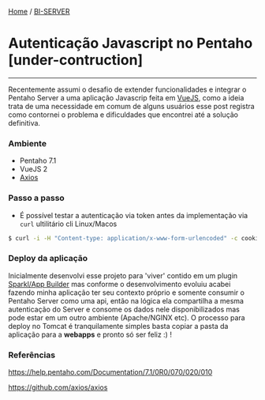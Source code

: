 [Home](index) / [BI-SERVER](biserver)
# Autenticação Javascript no Pentaho [under-contruction]
___
Recentemente assumi o desafio de extender funcionalidades e integrar o Pentaho Server a uma aplicação Javascrip feita em [VueJS](https://vuejs.org/), como a ideia trata de uma necessidade em comum de alguns usuários esse post registra como contornei o problema e dificuldades que encontrei até a solução definitiva.

### Ambiente 
- Pentaho 7.1
- VueJS 2
- [Axios](https://github.com/axios/axios)

### Passo a passo
- É possível testar a autenticação via token antes da implementação via `curl` ultilitário cli Linux/Macos
```sh
$ curl -i -H "Content-type: application/x-www-form-urlencoded" -c cookies.txt -X POST http://localhost:8080/pentaho/j_spring_security_check -d "j_username=seuUsuario&j_password=suaSenha"
```


### Deploy da aplicação
Inicialmente desenvolvi esse projeto para 'viver' contido em um plugin [Sparkl/App Builder](https://community.hds.com/docs/DOC-1009869-app-builder) mas conforme o desenvolvimento evoluiu acabei fazendo minha aplicação ter seu contexto próprio e somente consumir o Pentaho Server como uma api, então na lógica ela compartilha a mesma autenticação do Server e consome os dados nele disponibilizados mas pode estar em um outro ambiente (Apache/NGINX etc). O processo para deploy no Tomcat é tranquilamente simples basta copiar a pasta da aplicação para a **webapps** e pronto só ser feliz :) ! 

### Referências
https://help.pentaho.com/Documentation/7.1/0R0/070/020/010

https://github.com/axios/axios


